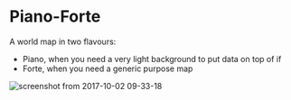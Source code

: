 # Piano-Forte

A world map in two flavours:

- Piano, when you need a very light background to put data on top of if
- Forte, when you need a generic purpose map


![screenshot from 2017-10-02 09-33-18](https://user-images.githubusercontent.com/146023/31072322-af868880-a767-11e7-8981-3d0bd8403cc8.png)
